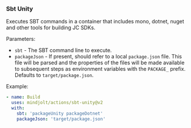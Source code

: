 ### Sbt Unity
Executes SBT commands in a container that includes mono, dotnet, nuget and other tools for
building JC SDKs.

Parameters:

* `sbt` - The SBT command line to execute.
* `packageJson` - If present, should refer to a local `package.json` file. This file will be parsed
  and the properties of the files will be made available to subsequent steps as environment variables
  with the `PACKAGE_` prefix. Defaults to `target/package.json`.

Example:

```yaml
- name: Build
  uses: mindjolt/actions/sbt-unity@v2
  with:
    sbt: 'packageUnity packageDotnet'
    packageJson: 'target/package.json'
```

